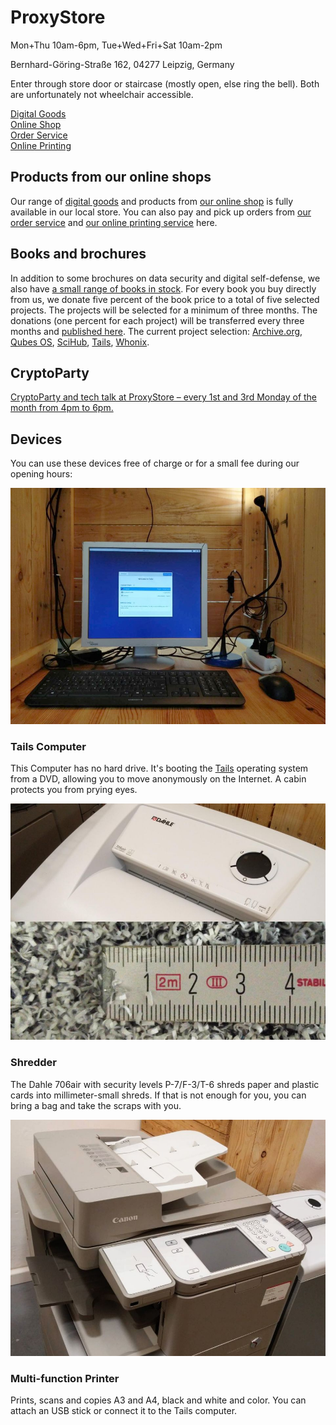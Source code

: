 <h1 class="text-center">ProxyStore</h1>

<p class="text-center lead mb-2">Mon+Thu&nbsp;10am-6pm, Tue+Wed+Fri+Sat&nbsp;10am-2pm</p>
<p class="text-center lead mb-2">Bernhard-Göring-Straße&nbsp;162, 04277&nbsp;Leipzig, Germany</p>
<p class="text-center">Enter through store door or staircase (mostly open, else ring the bell). Both are unfortunately not wheelchair accessible.</p>

<div class="row d-xl-none">
	<div class="col-lg">
		<div class="card border-success bg-light mb-3 p-2 justify-content-center align-items-center">
			<div class="card-body">
				<a class="card-link stretched-link text-success" href="https://digitalgoods.proxysto.re"><i class="fa-solid fa-ticket"></i> Digital Goods</a>
			</div>
		</div>
	</div>
	<div class="col-lg">
		<div class="card border-success bg-light mb-3 p-2 justify-content-center align-items-center">
			<div class="card-body">
				<a class="card-link stretched-link text-success" href="https://shop.proxysto.re"><i class="fa-solid fa-cart-shopping"></i> Online Shop</a>
			</div>
		</div>
	</div>
	<div class="col-lg">
		<div class="card border-success bg-light mb-3 p-2 justify-content-center align-items-center">
			<div class="card-body">
				<a class="card-link stretched-link text-success" href="https://order.proxysto.re/"><i class="fa-solid fa-tags"></i> Order Service</a>
			</div>
		</div>
	</div>
	<div class="col-lg">
		<div class="card border-success bg-light mb-3 p-2 justify-content-center align-items-center">
			<div class="card-body">
				<a class="card-link stretched-link text-success" href="https://druck.proxysto.re/"><i class="fa-solid fa-print"></i> Online Printing</a>
			</div>
		</div>
	</div>
</div>

## Products from our online shops

Our range of [digital goods](https://digitalgoods.proxysto.re) and products from [our online shop](https://shop.proxysto.re) is fully available in our local store. You can also pay and pick up orders from [our order service](https://order.proxysto.re) and [our online printing service](https://druck.proxysto.re) here.

## Books and brochures

In addition to some brochures on data security and digital self-defense, we also have [a small range of books in stock](https://shop.proxysto.re/category/7). For every book you buy directly from us, we donate five percent of the book price to a total of five selected projects. The projects will be selected for a minimum of three months. The donations (one percent for each project) will be transferred every three months and [published here](spendenverlauf.html). The current project selection: [Archive.org](https://archive.org/donate), [Qubes OS](https://www.qubes-os.org/donate/), [SciHub](https://de.wikipedia.org/wiki/Sci-Hub), [Tails](https://tails.net/donate/index.de.html), [Whonix](https://www.whonix.org/wiki/Donate).

## CryptoParty

[CryptoParty and tech talk at ProxyStore – every 1st and 3rd Monday of the month from 4pm to 6pm.](cryptoparty.html)

## Devices

You can use these devices free of charge or for a small fee during our opening hours:

<div class="row row-cols-1 row-cols-md-3">
	<div class="col mb-4">
		<div class="card">
			<img src="../assets/images/tails.jpg" class="card-img-top" alt="Computer with Tails">
			<div class="card-body">
				<h3 class="card-title">Tails Computer</h3>
				<p class="card-text">This Computer has no hard drive. It's booting the <a href="https://tails.net/">Tails</a> operating system from a DVD, allowing you to move anonymously on the Internet. A cabin protects you from prying eyes.</p>
			</div>
		</div>
	</div>
	<div class="col mb-4">
		<div class="card">
			<img src="../assets/images/shredder.jpg" class="card-img-top" alt="Shredder">
			<div class="card-body">
				<h3 class="card-title">Shredder</h3>
				<p class="card-text">The Dahle 706air with security levels P-7/F-3/T-6 shreds paper and plastic cards into millimeter-small shreds. If that is not enough for you, you can bring a bag and take the scraps with you.</p>
			</div>
		</div>
	</div>
	<div class="col mb-4">
		<div class="card">
			<img src="../assets/images/copier.jpg" class="card-img-top" alt="Multi-function printer">
			<div class="card-body">
				<h3 class="card-title">Multi-function Printer</h3>
				<p class="card-text">Prints, scans and copies A3 and A4, black and white and color. You can attach an USB stick or connect it to the Tails computer.</p>
			</div>
		</div>
	</div>
</div>

<!--
<a href="http://digitazyyxyihwwzudp5syxxyn3qhcd63wqcha2dxpfqiyydmrgdiaad.onion/">onion</a>
<a href="http://proxyoxiemywllckvpix543gqcmvvltrnb7inbwtk2knkehqt72tyfyd.onion">onion</a>
<a href="http://print5cxveagitd3cbl3pakcjupk5jwgtpwa35uowhtzlmcqbibmsnyd.onion">onion</a>
-->
